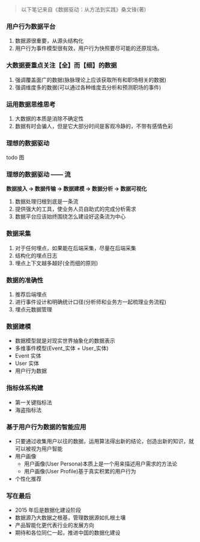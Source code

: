 > 以下笔记来自《数据驱动：从方法到实践》桑文锋(著)

### 用户行为数据平台

1. 数据源很重要，从源头结构化
2. 用户行为事件模型很有效，用户行为快照要尽可能的还原现场。

### 大数据要重点关注【全】而【细】的数据

1. 强调覆盖面广的数据(脉脉理论上应该获取所有和职场相关的数据)
2. 强调维度多的数据(可以通过各种维度去分析和预测职场的事件)

### 运用数据思维思考

1. 大数据的本质是消除不确定性
2. 数据有时会骗人，但是它大部分时间是客观冷静的，不带有感情色彩

### 理想的数据驱动

todo 图

### 理想的数据驱动 —— 流

__数据接入 -> 数据传输 -> 数据建模 -> 数据分析 -> 数据可视化__

1. 数据处理归根到底是一条流
2. 提供强大的工具，使业务人员自助式的完成分析需求
3. 数据平台应该始终围绕怎么建设好这条流为中心

### 数据采集

1. 对于任何埋点，如果能在后端采集，尽量在后端采集
2. 结构化的埋点日志
3. 埋点上下文越多越好(全而细的原则)

### 数据的准确性

1. 推荐后端埋点
2. 进行事件设计和明确统计口径(分析师和业务方一起梳理业务流程)
3. 埋点元数据管理

### 数据建模

* 数据模型就是对现实世界抽象化的数据表示
* 多维事件模型(Event_实体 + User_实体)
* Event 实体
* User 实体
* 用户行为数据

### 指标体系构建

* 第一关键指标法
* 海盗指标法


### 基于用户行为数据的智能应用

* 只要通过收集用户以往的数据，运用算法得出新的结论，创造出新的知识，就可以被视为用户智能
* 用户画像
    * 用户画像(User Persona)本质上是一个用来描述用户需求的方法论
    * 用户画像(User Profile)基于真实积累的用户行为
* 个性化推荐

### 写在最后

* 2015 年后是数据化建设阶段
* 数据源乃大数据之根基，管理数据源如扎根土壤
* 产品智能化更代表行业的发展方向
* 期待和各位同仁一起，推进中国的数据化建设
